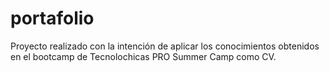 # portafolio
Proyecto realizado con la intención de aplicar los conocimientos obtenidos en el bootcamp de Tecnolochicas PRO Summer Camp como CV.
